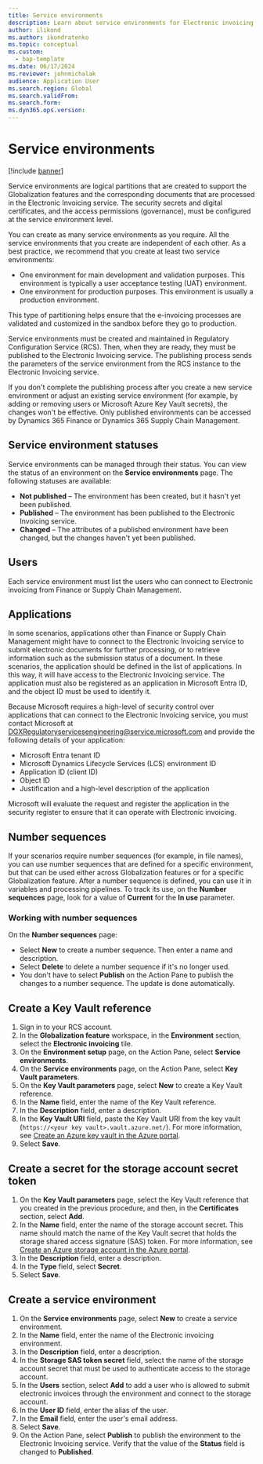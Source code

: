 ```yaml
---
title: Service environments
description: Learn about service environments for Electronic invoicing and explains how to set them up, including an outline on service environment statuses.
author: ilikond
ms.author: ikondratenko
ms.topic: conceptual
ms.custom: 
  - bap-template
ms.date: 06/17/2024 
ms.reviewer: johnmichalak
audience: Application User
ms.search.region: Global
ms.search.validFrom:
ms.search.form: 
ms.dyn365.ops.version:
---
```


# Service environments

[!include [banner](../../includes/banner.md)]

Service environments are logical partitions that are created to support the Globalization features and the corresponding documents that are processed in the Electronic Invoicing service. The security secrets and digital certificates, and the access permissions (governance), must be configured at the service environment level.

You can create as many service environments as you require. All the service environments that you create are independent of each other. As a best practice, we recommend that you create at least two service environments:

- One environment for main development and validation purposes. This environment is typically a user acceptance testing (UAT) environment.
- One environment for production purposes. This environment is usually a production environment.

This type of partitioning helps ensure that the e-invoicing processes are validated and customized in the sandbox before they go to production.

Service environments must be created and maintained in Regulatory Configuration Service (RCS). Then, when they are ready, they must be published to the Electronic Invoicing service. The publishing process sends the parameters of the service environment from the RCS instance to the Electronic Invoicing service.

If you don't complete the publishing process after you create a new service environment or adjust an existing service environment (for example, by adding or removing users or Microsoft Azure Key Vault secrets), the changes won't be effective. Only published environments can be accessed by Dynamics 365 Finance or Dynamics 365 Supply Chain Management.

## Service environment statuses

Service environments can be managed through their status. You can view the status of an environment on the **Service environments** page. The following statuses are available:

- **Not published** – The environment has been created, but it hasn't yet been published.
- **Published** – The environment has been published to the Electronic Invoicing service.
- **Changed** – The attributes of a published environment have been changed, but the changes haven't yet been published.

## Users

Each service environment must list the users who can connect to Electronic invoicing from Finance or Supply Chain Management.

## Applications

In some scenarios, applications other than Finance or Supply Chain Management might have to connect to the Electronic Invoicing service to submit electronic documents for further processing, or to retrieve information such as the submission status of a document. In these scenarios, the application should be defined in the list of applications. In this way, it will have access to the Electronic Invoicing service. The application must also be registered as an application in Microsoft Entra ID, and the object ID must be used to identify it. 

Because Microsoft requires a high-level of security control over applications that can connect to the Electronic Invoicing service, you must contact Microsoft at <DGXRegulatoryservicesengineering@service.microsoft.com> and provide the following details of your application:

- Microsoft Entra tenant ID
- Microsoft Dynamics Lifecycle Services (LCS) environment ID
- Application ID (client ID)
- Object ID
- Justification and a high-level description of the application

Microsoft will evaluate the request and register the application in the security register to ensure that it can operate with Electronic invoicing.

## Number sequences

If your scenarios require number sequences (for example, in file names), you can use number sequences that are defined for a specific environment, but that can be used either across Globalization features or for a specific Globalization feature. After a number sequence is defined, you can use it in variables and processing pipelines. To track its use, on the **Number sequences** page, look for a value of **Current** for the **In use** parameter.

### Working with number sequences
On the **Number sequences** page: 

- Select **New** to create a number sequence. Then enter a name and description. 
- Select **Delete** to delete a number sequence if it's no longer used.
- You don't have to select **Publish** on the Action Pane to publish the changes to a number sequence. The update is done automatically.

## Create a Key Vault reference

1. Sign in to your RCS account.
2. In the **Globalization feature** workspace, in the **Environment** section, select the **Electronic invoicing** tile.
3. On the **Environment setup** page, on the Action Pane, select **Service environments**.
4. On the **Service environments** page, on the Action Pane, select **Key Vault parameters**.
5. On the **Key Vault parameters** page, select **New** to create a Key Vault reference.
6. In the **Name** field, enter the name of the Key Vault reference.
7. In the **Description** field, enter a description.
8. In the **Key Vault URI** field, paste the Key Vault URI from the key vault (`https://<your key vault>.vault.azure.net/`). For more information, see [Create an Azure key vault in the Azure portal](e-invoicing-create-azure-key-vault-azure-portal.md).
9. Select **Save**.
	
## Create a secret for the storage account secret token

1. On the **Key Vault parameters** page, select the Key Vault reference that you created in the previous procedure, and then, in the **Certificates** section, select **Add**.
2. In the **Name** field, enter the name of the storage account secret. This name should match the name of the Key Vault secret that holds the storage shared access signature (SAS) token. For more information, see [Create an Azure storage account in the Azure portal](e-invoicing-create-azure-storage-account-azure-portal.md). 
3. In the **Description** field, enter a description.
4. In the **Type** field, select **Secret**.
5. Select **Save**.
	
## Create a service environment

1. On the **Service environments** page, select **New** to create a service environment.
2. In the **Name** field, enter the name of the Electronic invoicing environment.
3. In the **Description** field, enter a description.
4. In the **Storage SAS token secret** field, select the name of the storage account secret that must be used to authenticate access to the storage account.
5. In the **Users** section, select **Add** to add a user who is allowed to submit electronic invoices through the environment and connect to the storage account.
6. In the **User ID** field, enter the alias of the user. 
7. In the **Email** field, enter the user's email address.
8. Select **Save**.
9. On the Action Pane, select **Publish** to publish the environment to the Electronic Invoicing service. Verify that the value of the **Status** field is changed to **Published**.

